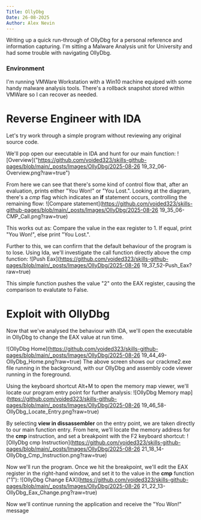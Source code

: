 ```yaml
---
Title: OllyDbg
Date: 26-08-2025
Author: Alex Nevin
---
```


Writing up a quick run-through of OllyDbg for a personal reference and information capturing. 
I'm sitting a Malware Analysis unit for University and had some trouble with navigating OllyDbg. 

### Environment
I'm running VMWare Workstation with a Win10 machine equiped with some handy malware analysis tools.
There's a rollback snapshot stored within VMWare so I can recover as needed. 

# Reverse Engineer with IDA
Let's try work through a simple program without reviewing any original source code.

We'll pop open our executable in IDA and hunt for our main function:
![Overview]("https://github.com/voided323/skills-github-pages/blob/main/_posts/Images/OllyDbg/2025-08-26 19_32_06-Overview.png?raw=true") 

From here we can see that there's some kind of control flow that, after an evaluation, prints either "You Won!" or "You Lost.".
Looking at the diagram, there's a *cmp* flag which indicates an **if** statement occurs, controlling the remaining flow:
![Compare statement](https://github.com/voided323/skills-github-pages/blob/main/_posts/Images/OllyDbg/2025-08-26 19_35_06-CMP_Call.png?raw=true)

This works out as: Compare the value in the eax register to 1. If equal, print "You Won!", else print "You Lost.".

Further to this, we can confirm that the default behaviour of the program is to lose. Using Ida, we'll investigate the call function directly above the cmp function:
![Push Eax](https://github.com/voided323/skills-github-pages/blob/main/_posts/Images/OllyDbg/2025-08-26 19_37_52-Push_Eax?raw=true)

This simple function pushes the value "2" onto the EAX register, causing the comparison to evalutate to False.

# Exploit with OllyDbg 
Now that we've analysed the behaviour with IDA, we'll open the executable in OllyDbg to change the EAX value at run time.

![OllyDbg Home](https://github.com/voided323/skills-github-pages/blob/main/_posts/Images/OllyDbg/2025-08-26 19_44_49-OllyDbg_Home.png?raw=true)
The above screen shows our crackme2.exe file running in the background, with our OllyDbg and assembly code viewer running in the foreground.


Using the keyboard shortcut Alt+M to open the memory map viewer, we'll locate our program entry point for further analysis:
![OllyDbg Memory map](https://github.com/voided323/skills-github-pages/blob/main/_posts/Images/OllyDbg/2025-08-26 19_46_58-OllyDbg_Locate_Entry.png?raw=true)

By selecting **view in dissassembler** on the entry point, we are taken directly to our main function entry.
From here, we'll locate the memory address for the **cmp** instruction, and set a breakpoint with the F2 keyboard shortcut:
![OllyDbg cmp Instruction](https://github.com/voided323/skills-github-pages/blob/main/_posts/Images/OllyDbg/2025-08-26 21_18_14-OllyDbg_Cmp_Instruction.png?raw=true)

Now we'll run the program. Once we hit the breakpoint, we'll edit the EAX register in the right-hand window, and set it to the value in the **cmp** function ("1"):
![OllyDbg Change EAX](https://github.com/voided323/skills-github-pages/blob/main/_posts/Images/OllyDbg/2025-08-26 21_22_13-OllyDbg_Eax_Change.png?raw=true)

Now we'll continue running the application and receive the "You Won!" message 
